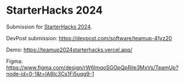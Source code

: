 # StarterHacks 2024

Submission for [StarterHacks 2024](https://uw.starterhacks.ca).

DevPost submission: https://devpost.com/software/teamup-41yz20

Demo: https://teamup2024starterhacks.vercel.app/

Figma: https://www.figma.com/design/rW6lmqoSGOpQpRile3MxVs/TeamUp?node-id=0-1&t=IA8Ic3Cs1Fi5uqg9-1
